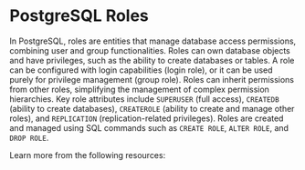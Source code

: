 # PostgreSQL Roles

In PostgreSQL, roles are entities that manage database access permissions, combining user and group functionalities. Roles can own database objects and have privileges, such as the ability to create databases or tables. A role can be configured with login capabilities (login role), or it can be used purely for privilege management (group role). Roles can inherit permissions from other roles, simplifying the management of complex permission hierarchies. Key role attributes include `SUPERUSER` (full access), `CREATEDB` (ability to create databases), `CREATEROLE` (ability to create and manage other roles), and `REPLICATION` (replication-related privileges). Roles are created and managed using SQL commands such as `CREATE ROLE`, `ALTER ROLE`, and `DROP ROLE`.

Learn more from the following resources:

